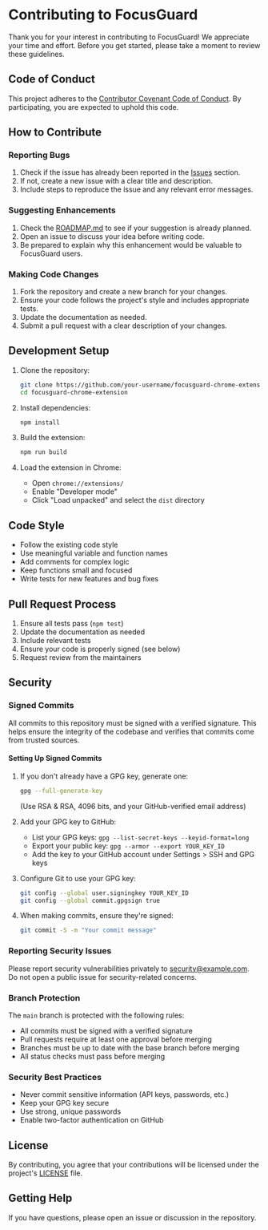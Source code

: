 # Contributing to FocusGuard

Thank you for your interest in contributing to FocusGuard! We appreciate your time and effort. Before you get started, please take a moment to review these guidelines.

## Code of Conduct

This project adheres to the [Contributor Covenant Code of Conduct](CODE_OF_CONDUCT.md). By participating, you are expected to uphold this code.

## How to Contribute

### Reporting Bugs

1. Check if the issue has already been reported in the [Issues](https://github.com/andy-carroll/focusguard-chrome-extension/issues) section.
2. If not, create a new issue with a clear title and description.
3. Include steps to reproduce the issue and any relevant error messages.

### Suggesting Enhancements

1. Check the [ROADMAP.md](ROADMAP.md) to see if your suggestion is already planned.
2. Open an issue to discuss your idea before writing code.
3. Be prepared to explain why this enhancement would be valuable to FocusGuard users.

### Making Code Changes

1. Fork the repository and create a new branch for your changes.
2. Ensure your code follows the project's style and includes appropriate tests.
3. Update the documentation as needed.
4. Submit a pull request with a clear description of your changes.

## Development Setup

1. Clone the repository:

   ```bash
   git clone https://github.com/your-username/focusguard-chrome-extension.git
   cd focusguard-chrome-extension
   ```

2. Install dependencies:

   ```bash
   npm install
   ```

3. Build the extension:

   ```bash
   npm run build
   ```

4. Load the extension in Chrome:
   - Open `chrome://extensions/`
   - Enable "Developer mode"
   - Click "Load unpacked" and select the `dist` directory

## Code Style

- Follow the existing code style
- Use meaningful variable and function names
- Add comments for complex logic
- Keep functions small and focused
- Write tests for new features and bug fixes

## Pull Request Process

1. Ensure all tests pass (`npm test`)
2. Update the documentation as needed
3. Include relevant tests
4. Ensure your code is properly signed (see below)
5. Request review from the maintainers

## Security

### Signed Commits

All commits to this repository must be signed with a verified signature. This helps ensure the integrity of the codebase and verifies that commits come from trusted sources.

#### Setting Up Signed Commits

1. If you don't already have a GPG key, generate one:

   ```bash
   gpg --full-generate-key
   ```

   (Use RSA & RSA, 4096 bits, and your GitHub-verified email address)

2. Add your GPG key to GitHub:

   - List your GPG keys: `gpg --list-secret-keys --keyid-format=long`
   - Export your public key: `gpg --armor --export YOUR_KEY_ID`
   - Add the key to your GitHub account under Settings > SSH and GPG keys

3. Configure Git to use your GPG key:

   ```bash
   git config --global user.signingkey YOUR_KEY_ID
   git config --global commit.gpgsign true
   ```

4. When making commits, ensure they're signed:

   ```bash
   git commit -S -m "Your commit message"
   ```

### Reporting Security Issues

Please report security vulnerabilities privately to [security@example.com](mailto:security@example.com). Do not open a public issue for security-related concerns.

### Branch Protection

The `main` branch is protected with the following rules:

- All commits must be signed with a verified signature
- Pull requests require at least one approval before merging
- Branches must be up to date with the base branch before merging
- All status checks must pass before merging

### Security Best Practices

- Never commit sensitive information (API keys, passwords, etc.)
- Keep your GPG key secure
- Use strong, unique passwords
- Enable two-factor authentication on GitHub

## License

By contributing, you agree that your contributions will be licensed under the project's [LICENSE](LICENSE) file.

## Getting Help

If you have questions, please open an issue or discussion in the repository.
